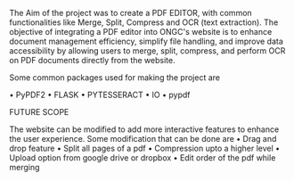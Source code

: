 The Aim of the project was to create a PDF EDITOR, with common functionalities like Merge, Split, Compress and OCR (text extraction). 
The objective of integrating a PDF editor into ONGC's website is to enhance document management efficiency, simplify file handling, and improve data accessibility by allowing users to merge, split, compress, and perform OCR on PDF documents directly from the website.

Some common packages used for making the project are

• PyPDF2
• FLASK
• PYTESSERACT
• IO
• pypdf

FUTURE SCOPE

The website can be modified to add more interactive features to enhance the user experience. Some modification that can be done are
• Drag and drop feature
• Split all pages of a pdf
• Compression upto a higher level
• Upload option from google drive or dropbox
• Edit order of the pdf while merging
